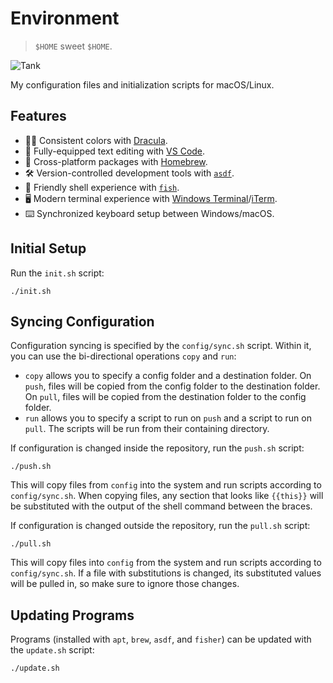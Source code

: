# Environment

> `$HOME` sweet `$HOME`.

![Tank](https://user-images.githubusercontent.com/6618434/65382519-eb433480-dccc-11e9-9f15-827945187805.jpg)

My configuration files and initialization scripts for macOS/Linux.

## Features

- 🧛‍♂️ Consistent colors with [Dracula](https://draculatheme.com/).
- 📝 Fully-equipped text editing with [VS Code](https://code.visualstudio.com/).
- 🍺 Cross-platform packages with [Homebrew](https://brew.sh/).
- 🛠 Version-controlled development tools with [`asdf`](https://asdf-vm.com/).
- 🐠 Friendly shell experience with [`fish`](https://fishshell.com/).
- 🖥 Modern terminal experience with [Windows
  Terminal](https://github.com/microsoft/terminal)/[iTerm](https://iterm2.com/).
- ⌨️ Synchronized keyboard setup between Windows/macOS.

## Initial Setup

Run the `init.sh` script:

  ```shell
  ./init.sh
  ```

## Syncing Configuration

Configuration syncing is specified by the `config/sync.sh` script. Within it,
you can use the bi-directional operations `copy` and `run`:

- `copy` allows you to specify a config folder and a destination folder. On
  `push`, files will be copied from the config folder to the destination folder.
  On `pull`, files will be copied from the destination folder to the config
  folder.
- `run` allows you to specify a script to run on `push` and a script to run on
  `pull`. The scripts will be run from their containing directory.

If configuration is changed inside the repository, run the `push.sh` script:

```shell
./push.sh
```

This will copy files from `config` into the system and run scripts according to
`config/sync.sh`. When copying files, any section that looks like `{{this}}`
will be substituted with the output of the shell command between the braces.

If configuration is changed outside the repository, run the `pull.sh` script:

```shell
./pull.sh
```

This will copy files into `config` from the system and run scripts according to
`config/sync.sh`. If a file with substitutions is changed, its substituted
values will be pulled in, so make sure to ignore those changes.

## Updating Programs

Programs (installed with `apt`, `brew`, `asdf`, and `fisher`) can be updated
with the `update.sh` script:

```shell
./update.sh
```
